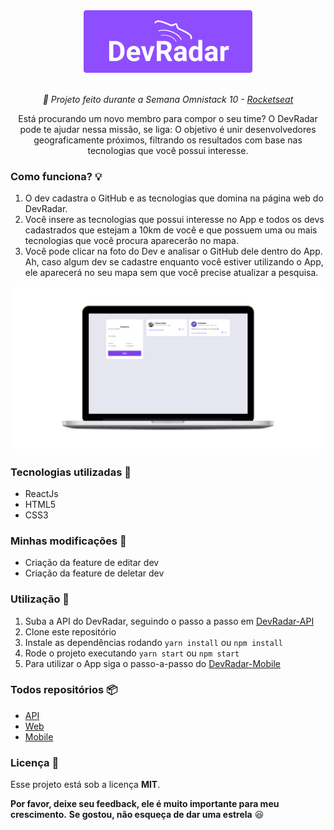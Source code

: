 <div  align="center">
<img  src="static/logo.png"  alt="DevRadar logo"  height="100">
<br>
<br>
<p><i>🚀 Projeto feito durante a Semana Omnistack 10 - <a  href="https://github.com/Rocketseat">Rocketseat</a></i></p>
<p>Está procurando um novo membro para compor o seu time? O DevRadar pode te ajudar nessa missão, se liga:
O objetivo é unir desenvolvedores geograficamente próximos, filtrando os resultados com base nas tecnologias que você possui interesse.</p>
</div>

### Como funciona? 💡
1. O dev cadastra o GitHub e as tecnologias que domina na página web do DevRadar.
2. Você insere as tecnologias que possui interesse no App e todos os devs cadastrados que estejam a 10km de você e que possuem uma ou mais tecnologias que você procura aparecerão no mapa.
3. Você pode clicar na foto do Dev e analisar o GitHub dele dentro do App. Ah, caso algum dev se cadastre enquanto você estiver utilizando o App, ele aparecerá no seu mapa sem que você precise atualizar a pesquisa.

![Screen](static/web.png)

### Tecnologias utilizadas 💙
* ReactJs
* HTML5
* CSS3

### Minhas modificações 🔧
* Criação da feature de editar dev
* Criação da feature de deletar dev

### Utilização 🔌
1. Suba a API do DevRadar, seguindo o passo a passo em [DevRadar-API](https://github.com/ViniciusMazon/devradar-api)
2. Clone este repositório
3. Instale as dependências rodando `yarn install` ou `npm install`
4. Rode o projeto executando `yarn start` ou `npm start`
5. Para utilizar o App siga o passo-a-passo do [DevRadar-Mobile](https://github.com/ViniciusMazon/devradar-mobile)

### Todos repositórios 📦
* [API](https://github.com/ViniciusMazon/devradar-api)
* [Web](https://github.com/ViniciusMazon/devradar-web)
* [Mobile](https://github.com/ViniciusMazon/devradar-mobile)
  
### Licença 📄
Esse projeto está sob a licença **MIT**.

**Por favor, deixe seu feedback, ele é muito importante para meu crescimento.**
**Se gostou, não esqueça de dar uma estrela** 😆

